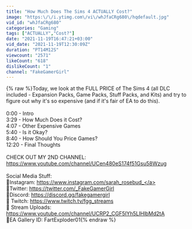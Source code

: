 ```yaml
---
title: "How Much Does The Sims 4 ACTUALLY Cost?"
image: "https:\/\/i.ytimg.com\/vi\/whJfaCRg680\/hqdefault.jpg"
vid_id: "whJfaCRg680"
categories: "Gaming"
tags: ["ACTUALLY","Cost?"]
date: "2021-11-19T16:47:21+03:00"
vid_date: "2021-11-19T12:30:09Z"
duration: "PT14M12S"
viewcount: "2571"
likeCount: "618"
dislikeCount: "1"
channel: "FakeGamerGirl"
---
```

{% raw %}Today, we look at the FULL PRICE of The Sims 4 (all DLC included - Expansion Packs, Game Packs, Stuff Packs, and Kits) and try to figure out why it's so expensive (and if it's fair of EA to do this).<br /><br />0:00 - Intro<br />3:29 - How Much Does it Cost?<br />4:07 - Other Expensive Games<br />5:40 - Is it Okay?<br />8:40 - How Should You Price Games?<br />12:20 - Final Thoughts<br /><br />CHECK OUT MY 2ND CHANNEL: <a rel="nofollow" target="blank" href="https://www.youtube.com/channel/UCen480eS174f51Gsu58Wzug">https://www.youtube.com/channel/UCen480eS174f51Gsu58Wzug</a><br /><br />Social Media Stuff:<br />🦄Instagram: <a rel="nofollow" target="blank" href="https://www.instagram.com/sarah_rosebud_">https://www.instagram.com/sarah_rosebud_</a><br />💙Twitter: <a rel="nofollow" target="blank" href="https://twitter.com/_FakeGamerGirl">https://twitter.com/_FakeGamerGirl</a><br />🤖Discord: <a rel="nofollow" target="blank" href="https://discord.gg/fakegamergirl">https://discord.gg/fakegamergirl</a><br />💜 Twitch: <a rel="nofollow" target="blank" href="https://www.twitch.tv/fgg_streams">https://www.twitch.tv/fgg_streams</a><br />🔆 Stream Uploads: <a rel="nofollow" target="blank" href="https://www.youtube.com/channel/UCRP2_CGF5IYh5LIHlbMd2tA">https://www.youtube.com/channel/UCRP2_CGF5IYh5LIHlbMd2tA</a><br />💚EA Gallery ID: FartExploder01{% endraw %}
